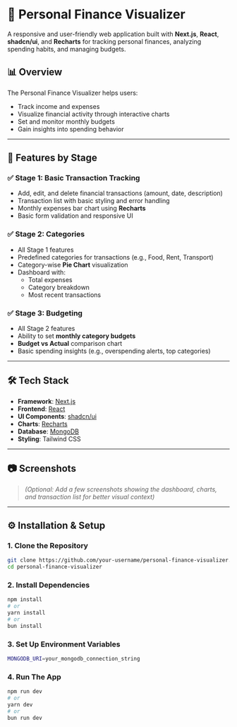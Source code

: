 # 💸 Personal Finance Visualizer

A responsive and user-friendly web application built with **Next.js**, **React**, **shadcn/ui**, and **Recharts** for tracking personal finances, analyzing spending habits, and managing budgets.

## 📊 Overview

The Personal Finance Visualizer helps users:

- Track income and expenses
- Visualize financial activity through interactive charts
- Set and monitor monthly budgets
- Gain insights into spending behavior

---

## 🚀 Features by Stage

### ✅ Stage 1: Basic Transaction Tracking

- Add, edit, and delete financial transactions (amount, date, description)
- Transaction list with basic styling and error handling
- Monthly expenses bar chart using **Recharts**
- Basic form validation and responsive UI

### ✅ Stage 2: Categories

- All Stage 1 features
- Predefined categories for transactions (e.g., Food, Rent, Transport)
- Category-wise **Pie Chart** visualization
- Dashboard with:
  - Total expenses
  - Category breakdown
  - Most recent transactions

### ✅ Stage 3: Budgeting

- All Stage 2 features
- Ability to set **monthly category budgets**
- **Budget vs Actual** comparison chart
- Basic spending insights (e.g., overspending alerts, top categories)

---

## 🛠️ Tech Stack

- **Framework**: [Next.js](https://nextjs.org/)
- **Frontend**: [React](https://reactjs.org/)
- **UI Components**: [shadcn/ui](https://ui.shadcn.com/)
- **Charts**: [Recharts](https://recharts.org/)
- **Database**: [MongoDB](https://www.mongodb.com/)
- **Styling**: Tailwind CSS

---

## 📷 Screenshots

> _(Optional: Add a few screenshots showing the dashboard, charts, and transaction list for better visual context)_

---

## ⚙️ Installation & Setup

### 1. Clone the Repository

```bash
git clone https://github.com/your-username/personal-finance-visualizer.git
cd personal-finance-visualizer
```

### 2. Install Dependencies

```bash
npm install
# or
yarn install
# or
bun install
```

### 3. Set Up Environment Variables

```bash
MONGODB_URI=your_mongodb_connection_string
```

### 4. Run The App

```bash
npm run dev
# or
yarn dev
# or
bun run dev
```
